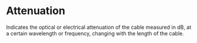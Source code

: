 Attenuation
===========

Indicates the optical or electrical attenuation of the cable measured in dB, at a certain wavelength or frequency, changing with the length of the cable.
